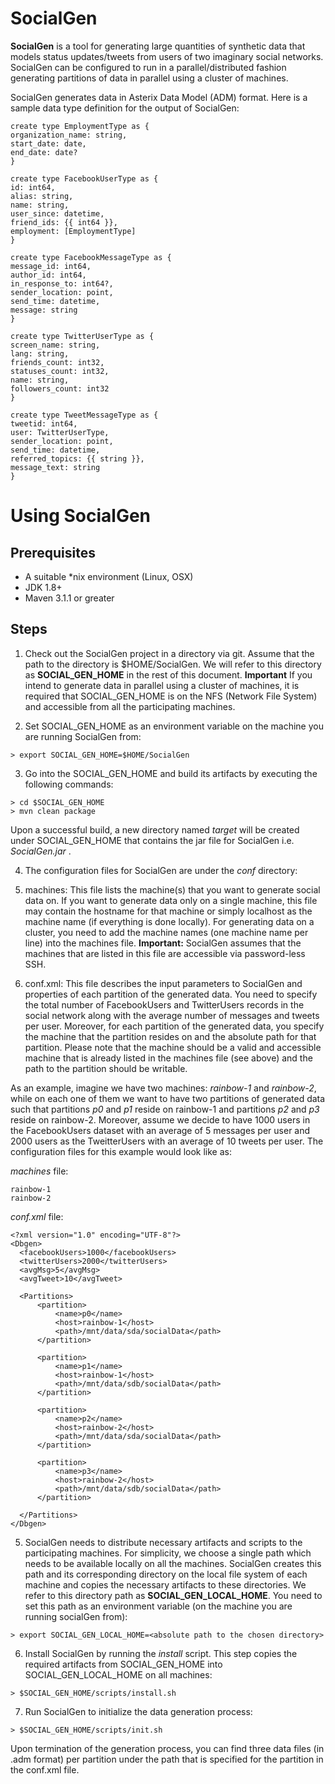 # SocialGen
**SocialGen** is a tool for generating large quantities of synthetic data that models status updates/tweets from users of two imaginary social networks. SocialGen can be configured to run in a parallel/distributed fashion generating partitions of data in parallel using a cluster of machines.

SocialGen generates data in Asterix Data Model (ADM) format. Here is a sample data type definition for the output of SocialGen:

```
create type EmploymentType as {
organization_name: string,
start_date: date,
end_date: date?
}

create type FacebookUserType as {
id: int64,
alias: string,
name: string,
user_since: datetime,
friend_ids: {{ int64 }},
employment: [EmploymentType]
}

create type FacebookMessageType as {
message_id: int64,
author_id: int64,
in_response_to: int64?,
sender_location: point,
send_time: datetime,
message: string
}

create type TwitterUserType as {
screen_name: string,
lang: string,
friends_count: int32,
statuses_count: int32,
name: string,
followers_count: int32
}

create type TweetMessageType as {
tweetid: int64,    
user: TwitterUserType,
sender_location: point,
send_time: datetime,
referred_topics: {{ string }},
message_text: string
}
```

# Using SocialGen
## Prerequisites
* A suitable *nix environment (Linux, OSX)
* JDK 1.8+
* Maven 3.1.1 or greater

## Steps
1. Check out the SocialGen project in a directory via git. Assume that the path to the directory is $HOME/SocialGen. We will refer to this directory as **SOCIAL_GEN_HOME** in the rest of this document. **Important** If you intend to generate data in parallel using a cluster of machines, it is required that SOCIAL_GEN_HOME is on the NFS (Network File System) and accessible from all the participating machines.

2. Set SOCIAL_GEN_HOME as an environment variable on the machine you are running SocialGen from:

  ```
  > export SOCIAL_GEN_HOME=$HOME/SocialGen
  ```
3. Go into the SOCIAL_GEN_HOME and build its artifacts by executing the following commands:

  ```
  > cd $SOCIAL_GEN_HOME
  > mvn clean package 
  ```
Upon a successful build, a new directory named *target* will be created under SOCIAL_GEN_HOME that contains the jar file for SocialGen i.e. _SocialGen.jar_ .

4. The configuration files for SocialGen are under the _conf_ directory:

  1. machines: This file lists the machine(s) that you want to generate social data on. If you want to generate data only on a single machine, this file may contain the hostname for that machine or simply localhost as the machine name (if everything is done locally). For generating data on a cluster, you need to add the machine names (one machine name per line) into the machines file. 
  __Important:__ SocialGen assumes that the machines that are listed in this file are accessible via password-less SSH.
  
  2. conf.xml: This file describes the input parameters to SocialGen and properties of each partition of the generated data. You need to specify the total number of FacebookUsers and TwitterUsers records in the social network along with the average number of messages and tweets per user. Moreover, for each partition of the generated data, you specify the machine that the partition resides on and the absolute path for that partition. Please note that the machine should be a valid and accessible machine that is already listed in the machines file (see above) and the path to the partition should be writable.

  As an example, imagine we have two machines: _rainbow-1_ and _rainbow-2_, while on each one of them we want to have two partitions of generated data such that partitions _p0_ and _p1_ reside on rainbow-1 and partitions _p2_ and _p3_ reside on rainbow-2. Moreover, assume we decide to have 1000 users in the FacebookUsers dataset with an average of 5 messages per user and 2000 users as the TweitterUsers with an average of 10 tweets per user. The configuration files for this example would look like as:

  _machines_ file:
  ```
  rainbow-1
  rainbow-2
  ```
  _conf.xml_ file:
  ```
  <?xml version="1.0" encoding="UTF-8"?>
  <Dbgen>
  	<facebookUsers>1000</facebookUsers>
  	<twitterUsers>2000</twitterUsers>
  	<avgMsg>5</avgMsg>
  	<avgTweet>10</avgTweet>
  
  	<Partitions>
  		<partition>
  			<name>p0</name>
  			<host>rainbow-1</host>
  			<path>/mnt/data/sda/socialData</path>
  		</partition>
  
  		<partition>
  			<name>p1</name>
  			<host>rainbow-1</host>
  			<path>/mnt/data/sdb/socialData</path>
  		</partition>
  
  		<partition>
  			<name>p2</name>
  			<host>rainbow-2</host>
  			<path>/mnt/data/sda/socialData</path>
  		</partition>
  
  		<partition>
  			<name>p3</name>
  			<host>rainbow-2</host>
  			<path>/mnt/data/sdb/socialData</path>
  		</partition>
   
  	</Partitions>
  </Dbgen>
  ```
5. SocialGen needs to distribute necessary artifacts and scripts to the participating machines. For simplicity, we choose a single path which needs to be available locally on all the machines. SocialGen creates this path and its corresponding directory on the local file system of each machine and copies the necessary artifacts to these directories. We refer to this directory path as __SOCIAL_GEN_LOCAL_HOME__. You need to set this path as an environment variable (on the machine you are running socialGen from):

  ```
  > export SOCIAL_GEN_LOCAL_HOME=<absolute path to the chosen directory>
  ```
6. Install SocialGen by running the _install_ script. This step copies the required artifacts from SOCIAL_GEN_HOME into SOCIAL_GEN_LOCAL_HOME on all machines:

  ```
  > $SOCIAL_GEN_HOME/scripts/install.sh
  ```
7. Run SocialGen to initialize the data generation process:

  ```
  > $SOCIAL_GEN_HOME/scripts/init.sh
  ```
 
Upon termination of the generation process, you can find three data files (in .adm format) per partition under the path that is specified for the partition in the conf.xml file.
